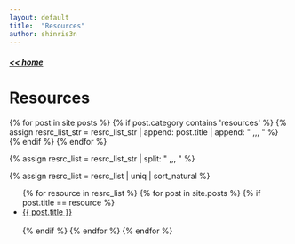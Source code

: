 ```yaml
---
layout: default
title:  "Resources"
author: shinris3n
---
```


<h5><a href="{{site.url}}"> &lt;&lt; home </a></h5>
<p></p>

# Resources
{% for post in site.posts %}
  	{% if post.category contains 'resources' %}
  		{% assign resrc_list_str = resrc_list_str | append: post.title | append: " ,,, " %}
  	{% endif %}
{% endfor %}

{% assign resrc_list = resrc_list_str | split: " ,,, " %}

{% assign resrc_list = resrc_list | uniq | sort_natural %} 

<ul>
{% for resource in resrc_list %}
{% for post in site.posts %}
  {% if post.title == resource %}
  <li>
    <a href="{{ post.url }}">{{ post.title }}</a>
  </li>
  <br>
  {% endif %}
{% endfor %}
{% endfor %}
</ul>